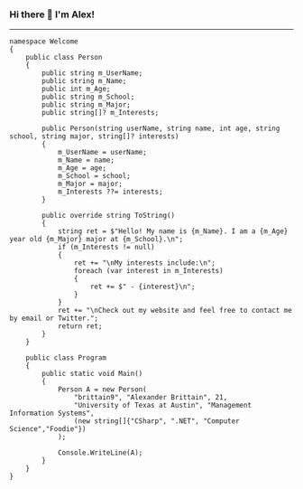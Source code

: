 ### Hi there 👋 I'm Alex!

---

    namespace Welcome
    {
        public class Person
        {
            public string m_UserName;
            public string m_Name;
            public int m_Age;
            public string m_School;
            public string m_Major;
            public string[]? m_Interests;

            public Person(string userName, string name, int age, string school, string major, string[]? interests)
            {
                m_UserName = userName;
                m_Name = name;
                m_Age = age;
                m_School = school;
                m_Major = major;
                m_Interests ??= interests;
            }

            public override string ToString()
            {
                string ret = $"Hello! My name is {m_Name}. I am a {m_Age} year old {m_Major} major at {m_School}.\n";
                if (m_Interests != null)
                {
                    ret += "\nMy interests include:\n";
                    foreach (var interest in m_Interests)
                    {
                        ret += $" - {interest}\n";
                    }
                }
                ret += "\nCheck out my website and feel free to contact me by email or Twitter.";
                return ret;
            }
        }

        public class Program
        {
            public static void Main()
            {
                Person A = new Person(
                    "brittain9", "Alexander Brittain", 21,
                    "University of Texas at Austin", "Management Information Systems",
                    (new string[]{"CSharp", ".NET", "Computer Science","Foodie"})
                );

                Console.WriteLine(A);
            }
        }
    }
